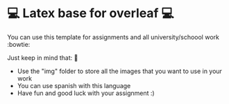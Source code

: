 #  :computer: Latex base for overleaf :computer:

You can use this template for assignments and all university/schoool work :bowtie:

Just keep in mind that: :eyes:

* Use the "img" folder to store all the images that you want to use in your work
* You can use spanish with this language
* Have fun and good luck with your assignment :)
